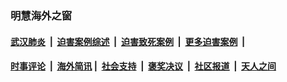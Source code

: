 
### 明慧海外之窗

####  [武汉肺炎](indexes/365.md?t=05090701) &nbsp;|&nbsp;  [迫害案例综述](indexes/328.md?t=05090701) &nbsp;|&nbsp; [迫害致死案例](indexes/277.md?t=05090701)  &nbsp;|&nbsp; [更多迫害案例](indexes/81.md?t=05090701)  &nbsp;|&nbsp; 
####  [时事评论](indexes/19.md?t=05090701) &nbsp;|&nbsp; [海外简讯](indexes/245.md?t=05090701)&nbsp;|&nbsp;  [社会支持](indexes/140.md?t=05090701) &nbsp;|&nbsp; [褒奖决议](indexes/282.md?t=05090701) &nbsp;|&nbsp; [社区报道](indexes/91.md?t=05090701)  &nbsp;|&nbsp; [天人之间](indexes/78.md?t=05090701) 

